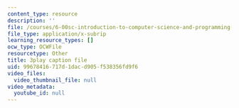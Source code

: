 ```yaml
---
content_type: resource
description: ''
file: /courses/6-00sc-introduction-to-computer-science-and-programming-spring-2011/99678416717d1dacd905f538356fd9f6_ddtobc-AOK4.srt
file_type: application/x-subrip
learning_resource_types: []
ocw_type: OCWFile
resourcetype: Other
title: 3play caption file
uid: 99678416-717d-1dac-d905-f538356fd9f6
video_files:
  video_thumbnail_file: null
video_metadata:
  youtube_id: null
---
```

